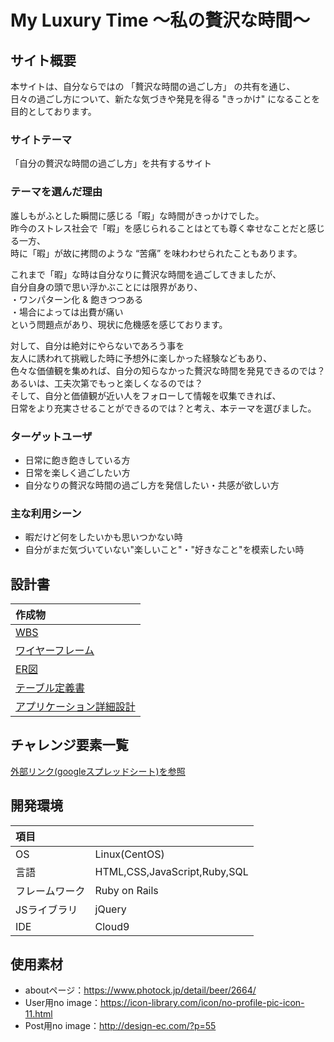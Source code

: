 # My Luxury Time 〜私の贅沢な時間〜

## サイト概要
本サイトは、自分ならではの 「贅沢な時間の過ごし方」 の共有を通じ、<br>
日々の過ごし方について、新たな気づきや発見を得る "きっかけ" になることを目的としております。<br>

### サイトテーマ
「自分の贅沢な時間の過ごし方」を共有するサイト

### テーマを選んだ理由
誰しもがふとした瞬間に感じる「暇」な時間がきっかけでした。<br>
昨今のストレス社会で「暇」を感じられることはとても尊く幸せなことだと感じる一方、<br>
時に「暇」が故に拷問のような “苦痛” を味わわせられたこともあります。<br>

これまで「暇」な時は自分なりに贅沢な時間を過ごしてきましたが、<br>
自分自身の頭で思い浮かぶことには限界があり、<br>
・ワンパターン化 & 飽きつつある<br>
・場合によっては出費が痛い<br>
という問題点があり、現状に危機感を感じております。<br>

対して、自分は絶対にやらないであろう事を<br>
友人に誘われて挑戦した時に予想外に楽しかった経験などもあり、<br>
色々な価値観を集めれば、自分の知らなかった贅沢な時間を発見できるのでは？<br>
あるいは、工夫次第でもっと楽しくなるのでは？<br>
そして、自分と価値観が近い人をフォローして情報を収集できれば、<br>
日常をより充実させることができるのでは？と考え、本テーマを選びました。<br>

### ターゲットユーザ
- 日常に飽き飽きしている方
- 日常を楽しく過ごしたい方
- 自分なりの贅沢な時間の過ごし方を発信したい・共感が欲しい方

### 主な利用シーン
- 暇だけど何をしたいかも思いつかない時
- 自分がまだ気づいていない"楽しいこと"・"好きなこと"を模索したい時

## 設計書
|作成物|
|:----|
|[WBS](https://docs.google.com/spreadsheets/d/1bnbBjizJoHWqXNCztGhgch5O8kYvRYIHx7Mcc3n0m1c/edit?usp=sharing)|
|[ワイヤーフレーム](https://drive.google.com/file/d/1m9lJ1iBT_jLQaZaGVlQWFibkep28PGU2/view?usp=sharing)|
|[ER図](https://drive.google.com/file/d/12PufPQyxhqyeGBKAvogefcdwIJKk6vYA/view?usp=sharing)|
|[テーブル定義書](https://docs.google.com/spreadsheets/d/1QCaKV1CLxRJDvIDhSWpw_ohA4FQrFgWvivVUIVi2mKc/edit?usp=sharing)|
|[アプリケーション詳細設計](https://docs.google.com/spreadsheets/d/1xUPppoxSEwaXXrGnYJ-xbg8mi3kSRpQAnePOb5LbLIs/edit?usp=sharing)|

## チャレンジ要素一覧
[外部リンク(googleスプレッドシート)を参照](https://docs.google.com/spreadsheets/d/1BkMUnL6wkStNWFZMsXqk6fRymK1LdaT3vuIrPt6fOW8/edit?usp=sharing)

## 開発環境
|項目| |
|:----|:----|
|OS|Linux(CentOS)|
|言語|HTML,CSS,JavaScript,Ruby,SQL|
|フレームワーク|Ruby on Rails|
|JSライブラリ|jQuery|
|IDE|Cloud9|

## 使用素材
- aboutページ：https://www.photock.jp/detail/beer/2664/
- User用no image：https://icon-library.com/icon/no-profile-pic-icon-11.html
- Post用no image：http://design-ec.com/?p=55
